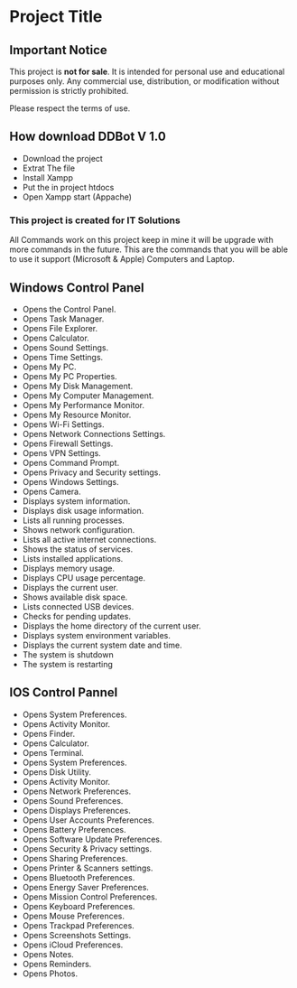 # Project Title

## Important Notice

This project is **not for sale**. It is intended for personal use and educational purposes only. Any commercial use, distribution, or modification without permission is strictly prohibited.

Please respect the terms of use.


## How download DDBot V 1.0

- Download the project
- Extrat The file
- Install Xampp
- Put the in project htdocs
- Open Xampp start (Appache)

### This project is created for IT Solutions 

All Commands work on this project keep in mine it will be upgrade with more commands in the future.
This are the commands that you will be able to use it support (Microsoft & Apple) Computers and Laptop.

 Windows Control Panel
 ----------------------
  -  Opens the Control Panel.
  -  Opens Task Manager.
  -  Opens File Explorer.
  -  Opens Calculator.
  -  Opens Sound Settings.
  -  Opens Time Settings.
  -  Opens My PC.
  -  Opens My PC Properties.
  -  Opens My Disk Management.
  -  Opens My Computer Management.
  -  Opens My Performance Monitor.
  -  Opens My Resource Monitor.
  -  Opens Wi-Fi Settings.
  -  Opens Network Connections Settings.
  -  Opens Firewall Settings.
  -  Opens VPN Settings.
  -  Opens Command Prompt.
  -  Opens Privacy and Security settings.
  -  Opens Windows Settings.
  -  Opens Camera.
  -  Displays system information.
  -  Displays disk usage information.
  -  Lists all running processes.
  -  Shows network configuration.
  -  Lists all active internet connections.
  -  Shows the status of services.
  -  Lists installed applications.
  -  Displays memory usage.
  -  Displays CPU usage percentage.
  -  Displays the current user.
  -  Shows available disk space.
  -  Lists connected USB devices.
  -  Checks for pending updates.
  -  Displays the home directory of the current user.
  -  Displays system environment variables.
  -  Displays the current system date and time.
  -  The system is shutdown
  -  The system is restarting
 
 IOS Control Pannel
 -------------------
  - Opens System Preferences.
  - Opens Activity Monitor.
  - Opens Finder.
  - Opens Calculator.
  - Opens Terminal.
  - Opens System Preferences.
  - Opens Disk Utility.
  - Opens Activity Monitor.
  - Opens Network Preferences.
  - Opens Sound Preferences.
  - Opens Displays Preferences.
  - Opens User Accounts Preferences.
  - Opens Battery Preferences.
  - Opens Software Update Preferences.
  - Opens Security & Privacy settings.
  - Opens Sharing Preferences.
  - Opens Printer & Scanners settings.
  - Opens Bluetooth Preferences.
  - Opens Energy Saver Preferences.
  - Opens Mission Control Preferences.
  - Opens Keyboard Preferences.
  - Opens Mouse Preferences.
  - Opens Trackpad Preferences.
  - Opens Screenshots Settings.
  - Opens iCloud Preferences.
  - Opens Notes.
  - Opens Reminders.
  - Opens Photos.
  

